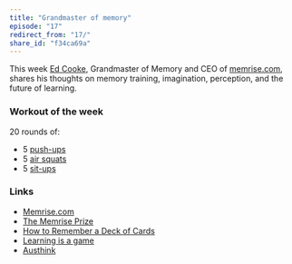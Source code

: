 ```yaml
---
title: "Grandmaster of memory"
episode: "17"
redirect_from: "17/"
share_id: "f34ca69a"
---
```


This week [Ed Cooke](https://twitter.com/tedcooke), Grandmaster of Memory and CEO of [memrise.com](http://www.memrise.com), shares his thoughts on memory training, imagination, perception, and the future of learning.

### Workout of the week

20 rounds of:

- 5 [push-ups](https://www.youtube.com/watch?v=M1IfJmVjKW0)
- 5 [air squats](https://www.youtube.com/watch?v=a_fb6Kz7FQg)
- 5 [sit-ups](http://youtu.be/EhG_x1bLHwE)

### Links

- [Memrise.com](http://www.memrise.com/)
- [The Memrise Prize](http://www.memrise.com/prize/)
- [How to Remember a Deck of Cards](https://www.youtube.com/watch?v=WxS1vFpvNi4)
- [Learning is a game](https://www.youtube.com/watch?v=s6KM9MxY5ZM)
- [Austhink](http://austhink.com/)
